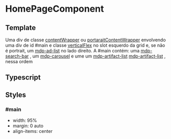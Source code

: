 # HomePageComponent

## Template
Uma div de classe [contentWrapper](/Docs/src/Styles.md#.contentWrapper) ou [portaraitContentWrapper](/Docs/src/Styles.md#.contentWrapperPortrait) envolvendo uma div de id #main e classe [verticalFlex](/Docs/src/Styles.md#.verticalFlex) no slot esquerdo da grid e, se não é portrait, um [mdp-ad-list](/Docs/src/app/components/structure/AdList.md) no lado direito. A #main contém: uma [mdp-search-bar](/Docs/src/app/components/structure/SearchList.md) , um [mdp-carousel](/Docs/src/app/components/structure/Caroulsel.md)  e ume um [mdp-artifact-list](/Docs/src/app/components/structure/ArtifactList.md) [mdp-artifact-list](/Docs/src/app/components/structure/ArtifactList.md) , nessa ordem
## Typescript

## Styles
### \#main 
- width: 95%
- margin: 0 auto
- align-items: center
